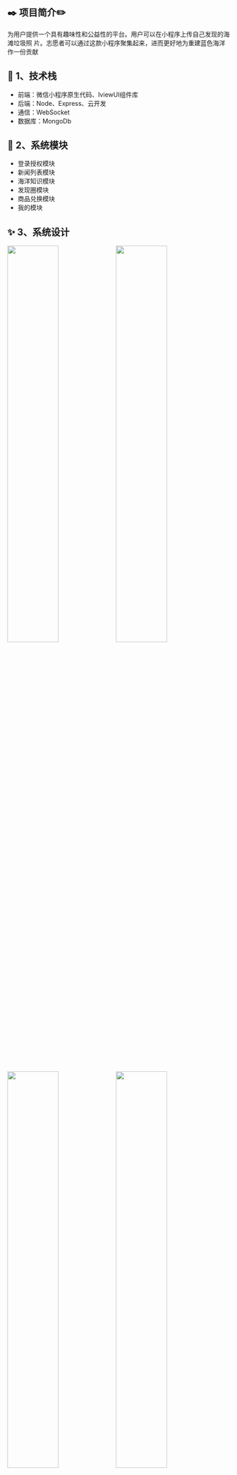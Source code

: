  ## :black_nib: 项目简介:pencil2:
 为用户提供一个具有趣味性和公益性的平台。用户可以在小程序上传自己发现的海滩垃圾照
片。志愿者可以通过这款小程序聚集起来，进而更好地为重建蓝色海洋作一份贡献
	
## :whale: 1、技术栈
- 前端：微信小程序原生代码、IviewUI组件库
- 后端：Node、Express、云开发
- 通信：WebSocket
- 数据库：MongoDb

## :frog: 2、系统模块
- 登录授权模块
- 新闻列表模块
- 海洋知识模块
- 发现圈模块
- 商品兑换模块
- 我的模块

## ✨ 3、系统设计
<img width="48%" src="https://user-images.githubusercontent.com/39822906/157384087-64ba0b1d-76dd-4548-a5be-0aa747099abf.png" />	
<img width="48%"  src="https://user-images.githubusercontent.com/39822906/157384124-549e7de4-a379-4501-b057-767d9fb4f867.png" />	
<img width="48%"  src="https://user-images.githubusercontent.com/39822906/157384399-81e7a588-01f8-4251-b063-03c7feceeb1c.png" />
<img width="48%"  src="https://user-images.githubusercontent.com/39822906/157384526-b1f5c812-4b91-4ae3-a0f6-d661ab1e7e91.png" />
<img width="48%"  src="https://user-images.githubusercontent.com/39822906/157384539-e48d1413-3574-485c-a8a2-95930957371f.png" />

## 💯 4、系统原型
<img width="90%" align="middle"  src="https://user-images.githubusercontent.com/39822906/157384685-713aae77-6193-4163-b5c8-1b3ed806d114.png" />

## 🐯 5、系统截图
- 首页模块
<img width="90%" align="middle"  src="https://user-images.githubusercontent.com/39822906/157384876-3525e18f-6001-44b5-80e0-317020160b8e.png" />

- 发现冷知识模块

<img width="90%" align="middle"  src="https://user-images.githubusercontent.com/39822906/157385003-6d3f7bf8-fbcc-4dd9-b0a5-ab1dcbfb64fb.png" />

- 志愿者模块

<img width="90%" align="middle"  src="https://user-images.githubusercontent.com/39822906/157385022-d29eb29b-4e5f-4f8d-9324-3089408477f5.png" />

- 志愿活动模块

<img width="90%" align="middle"  src="https://user-images.githubusercontent.com/39822906/157385052-12dabd93-7ac5-4340-8669-9ebd054a06a1.png" />

- 发现圈模块

<img width="90%" align="middle"  src="https://user-images.githubusercontent.com/39822906/157385098-4146c9bf-6b21-4165-aa38-a2554f80fb9c.png" />
<img width="90%" align="middle"  src="https://user-images.githubusercontent.com/39822906/157385108-4b9071dd-b569-4c61-b958-c17b84898814.png" />

- 生活圈模块

<img width="90%" align="middle"  src="https://user-images.githubusercontent.com/39822906/157385121-32559627-bef1-4a18-91d6-ecfb2b872669.png" />
<img width="90%" align="middle"  src="https://user-images.githubusercontent.com/39822906/157385140-225f91e1-bff4-4141-9830-0cc5becc068a.png" />

- 兑换模块

<img width="90%" align="middle"  src="https://user-images.githubusercontent.com/39822906/157385166-a70a37d8-dc38-4072-8287-b06c66aa4427.png" />
<img width="90%" align="middle"  src="https://user-images.githubusercontent.com/39822906/157385187-a0319b06-65e9-4040-bc03-be1986e02c91.png" />

- 新闻模块

<img width="90%" align="middle"  src="https://user-images.githubusercontent.com/39822906/157385207-3e580b06-26bf-48fa-8bdc-ef0611fcafe6.png" />

- 我的模块

<img width="90%" align="middle"  src="https://user-images.githubusercontent.com/39822906/157385231-998d0676-947e-42c3-b913-d7725f4a0bd5.png" />


- 即时聊天模块

<img width="90%" align="middle"  src="https://user-images.githubusercontent.com/39822906/157385253-cb7a92b6-bfad-48ce-ac88-90d882c26628.png" />


